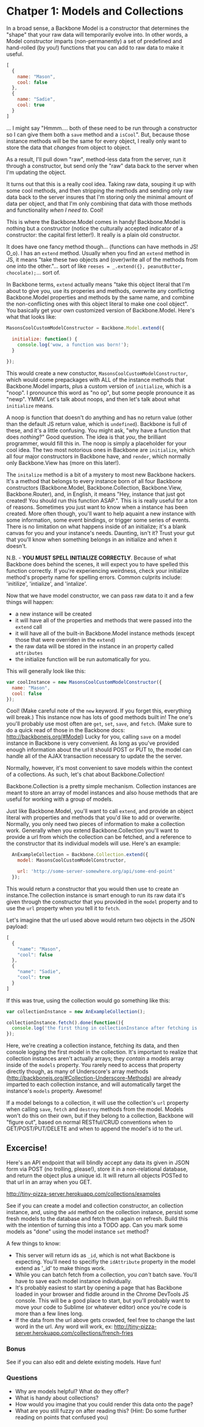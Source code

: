 # Chatper 1: Models and Collections

In a broad sense, a Backbone Model is a constructor that determines the "shape" that your raw data will temporarily evolve into. In other words, a Model constructor imparts (non-permanently) a set of predefined and hand-rolled (by you!) functions that you can add to raw data to make it useful.

```js
[
  {
    name: "Mason",
    cool: false
  },
  {
    name: "Sadie",
    cool: true
  }
]
```
... I might say "Hmmm.... both of these need to be run through a constructor so I can give them both a `save` method and a `isCool`". But, because those instance methods will be the same for every object, I really only want to store the data that *changes* from object to object.

As a result, I'll pull down "raw", method-less data from the server, run it through a constructor, but send only the "raw" data back to the server when I'm updating the object.

It turns out that this is a really cool idea. Taking raw data, souping it up with some cool methods, and then stripping the methods and sending only raw data back to the server insures that I'm storing only the minimal amount of data per object, and that I'm only combining that data with those methods and functionality *when I need to*. Cool!

This is where the Backbone.Model comes in handy! Backbone.Model is nothing but a constructor (notice the culturally accepted indicator of a constructor: the capital first letter!). It really is a plain old constructor. 

It does have one fancy method though... (functions can have methods in JS! O_o). I has an `extend` method. Usually when you find an `extend` method in JS, it means "take these two objects and (over)write all of the methods from one into the other."... sort of like `reeses = _.extend({}, peanutButter, chocolate);`... sort of.

In Backbone terms, `extend` actually means "take this object literal that I'm about to give you, use its properies and methods, overwrite any conflicting Backbone.Model properties and methods by the same name, and combine the non-conflicting ones with this object literal to make one cool object". You basically get your own customized version of Backbone.Model. Here's what that looks like:

```js
MasonsCoolCustomModelConstructor = Backbone.Model.extend({
  
  initialize: function() {
    console.log('wow, a function was born!');
  }

});
```

This would create a new constuctor, `MasonsCoolCustomModelConstructor`, which would come prepackages with ALL of the instance methods that Backbone.Model imparts, plus a custom version of `initialize`, which is a "noop". I pronounce this word as "no op", but some people pronounce it as "newp". YMMV. Let's talk about noops, and then let's talk about what `initialize` means.

A noop is function that doesn't do anything and has no return value (other than the default JS return value, which is `undefined`). Backbone is full of these, and it's a little confusing. You might ask, "why have a function that does *nothing*?" Good question. The idea is that *you*, the brilliant programmer, would fill this in. The noop is simply a placeholder for your cool idea. The two most notorious ones in Backbone are `initialize`, which all four major constructors in Backbone have, and `render`, which normally only Backbone.View has (more on this later!).

The `initalize` method is a bit of a mystery to most new Backbone hackers. It's a method that belongs to every instance born of all four Backbone constructors (Backbone.Model, Backbone.Collection, Backbone.View, Backbone.Router), and, in English, it means "Hey, instance that just got created! You should run this function ASAP.". This is is really useful for a ton of reasons. Sometimes you just want to know when a instance has been created. More often though, you'll want to help aquaint a new instance with some information, some event bindings, or trigger some series of events. There is no limitation on what happens inside of an initialize; it's a blank canvas for you and your instance's needs. Daunting, isn't it? Trust your gut that you'll know when something belongs in an initialize and when it doesn't.

N.B. - **YOU MUST SPELL INITIALIZE CORRECTLY**. Because of what Backbone does behind the scenes, it will expect you to have spelled this function correctly. If you're experiencing weirdness, check your initialize method's property name for spelling errors. Common culprits include: 'initilize', 'intialize', and 'intalize'.

Now that we have model constructor, we can pass raw data to it and a few things will happen:

  * a new instance will be created
  * it will have all of the properties and methods that were passed into the `extend` call
  * it will have all of the built-in Backbone.Model instance methods (except those that were overriden in the `extend`)
  * the raw data will be stored in the instance in an property called `attributes`
  * the initialize function will be run automatically for you.

This will generally look like this:

```js
var coolInstance = new MasonsCoolCustomModelConstructor({
  name: "Mason",
  cool: false
});
```

Cool! (Make careful note of the `new` keyword. If you forget this, everything will break.) This instance now has lots of good methods built in! The one's you'll probably use most often are `get`, `set`, `save`, and `fetch`. (Make sure to do a quick read of those in the Backbone docs: http://backbonejs.org/#Model) Lucky for you, calling `save` on a model instance in Backbone is very convenient. As long as you've provided enough information about the url it should POST or PUT to, the model can handle all of the AJAX transaction necessary to update the the server.


Normally, however, it's most convenient to save models within the context of a collections. As such, let's chat about Backbone.Collection!


Backbone.Collection is a pretty simple mechanism. Collection instances are meant to store an array of model instances and also house methods that are useful for working with a group of models. 

Just like Backbone.Model, you'll want to call `extend`, and provide an object literal with properties and methods that you'd like to add or overwrite. Normally, you only need two pieces of information to make a collection work. Generally when you extend Backbone.Collection you'll want to provide a url from which the collection can be fetched, and a reference to the constructor that its individual models will use. Here's an example:

```js
  AnExampleCollection = Backbone.Collection.extend({
    model: MasonsCoolCustomModelConstructor,

    url: 'http://some-server-somewhere.org/api/some-end-point'
  });

```

This would return a constructor that you would then use to create an instance.The collection instance is smart enough to run its raw data it's given through the constructor that you provided in the `model` property and to use the `url` property when you tell it to `fetch`.

Let's imagine that the url used above would return two objects in the JSON payload:

```js
[
  {
    "name": "Mason",
    "cool": false
  },
  {
    "name": "Sadie",
    "cool": true
  }
]
```

If this was true, using the collection would go something like this:

```js
var collectionInstance = new AnExampleCollection();

collectionInstance.fetch().done(function(){
  console.log('the first thing in collectionInstance after fetching is', collectionInstance.first());
});
```

Here, we're creating a collection instance, fetching its data, and then console logging the first model in the collection. It's important to realize that collection instances aren't actually arrays; they *contain* a models array inside of the `models` property. You rarely need to access that property directly though, as many of Underscore's array methods (http://backbonejs.org/#Collection-Underscore-Methods) are already imparted to each collection instance, and will automatically target the instance's `models` property. Awesome!

If a model belongs to a collection, it will use the collection's `url` property when calling `save`, `fetch` and `destroy` methods from the model. Models won't do this on their own, but if they belong to a collection, Backbone will "figure out", based on normal RESTful/CRUD conventions when to GET/POST/PUT/DELETE and when to append the model's id to the url.

## Excercise!

Here's an API endpoint that will blindly accept any data its given in JSON form via POST (no trolling, please!), store it in a non-relational database, and return the object plus a unique id. It will return all objects POSTed to that url in an array when you GET.

http://tiny-pizza-server.herokuapp.com/collections/examples

See if you can create a model and collection constructor, an collection instance, and, using the `add` method on the collection instance, persist some fresh models to the database and fetch them again on refresh. Build this with the intention of turning this into a TODO app. Can you mark some models as "done" using the model instance `set` method?

A few things to know:
  * This server will return ids as `_id`, which is not what Backbone is expecting. You'll need to specifiy the `idAttribute` property in the model extend as '_id' to make things work.
  * While you can batch fetch from a collection, you *can't* batch save. You'll have to save each model instance individually.
  * It's probably easiest to start by opening a page that has Backbone loaded in your browser and fiddle around in the Chrome DevTools JS console. This will be a good place to start, but you'll probably want to move your code to Sublime (or whatever editor) once you're code is more than a few lines long.
  * If the data from the url above gets crowded, feel free to change the last word in the url. Any word will work, ex: http://tiny-pizza-server.herokuapp.com/collections/french-fries

### Bonus

See if you can also edit and delete existing models. Have fun!

### Questions

  * Why are models helpful? What do they offer?
  * What is handy about collections?
  * How would you imagine that you could render this data onto the page?
  * What are you still fuzzy on after reading this? (Hint: Do some further reading on points that confused you)

